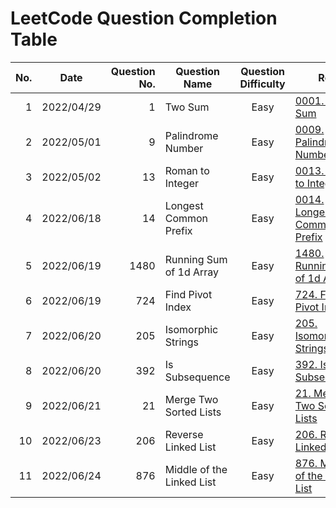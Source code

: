 # LeetCode Question Completion Table

| No. | Date       | Question No. | Question Name             | Question Difficulty | Ref.                                                                              |                              My Attempt                               |
| --: | ---------- | -----------: | ------------------------- | :-----------------: | --------------------------------------------------------------------------------- | :-------------------------------------------------------------------: |
|   1 | 2022/04/29 |            1 | Two Sum                   |        Easy         | [0001. Two Sum](/questions/0001-Two-Sum/qa.md)                                    |          [JS](/questions/0001-Two-Sum/myattempt/20220429.js)          |
|   2 | 2022/05/01 |            9 | Palindrome Number         |        Easy         | [0009. Palindrome Number](/questions/0009-Palindrome-Number/qa.md)                |     [JS](/questions/0009-Palindrome-Number/myattempt/20220501.js)     |
|   3 | 2022/05/02 |           13 | Roman to Integer          |        Easy         | [0013. Roman to Integer](/questions/0013-Roman-to-Integer/qa.md)                  |     [JS](/questions/0013-Roman-to-Integer/myattempt/20220502.js)      |
|   4 | 2022/06/18 |           14 | Longest Common Prefix     |        Easy         | [0014. Longest Common Prefix](/questions/0014-Longest-Common-Prefix/qa.md)        |   [JS](/questions/0014-Longest-Common-Prefix/myattempt/20220618.js)   |
|   5 | 2022/06/19 |         1480 | Running Sum of 1d Array   |        Easy         | [1480. Running Sum of 1d Array](/questions/1480-Running-Sum-of-1d-Array/qa.md)    |  [JS](/questions/1480-Running-Sum-of-1d-Array/myattempt/20220619.js)  |
|   6 | 2022/06/19 |          724 | Find Pivot Index          |        Easy         | [724. Find Pivot Index](/questions/0724-Find-Pivot-Index/qa.md)                   |     [JS](/questions/0724-Find-Pivot-Index/myattempt/20220619.js)      |
|   7 | 2022/06/20 |          205 | Isomorphic Strings        |        Easy         | [205. Isomorphic Strings](/questions/0205-Isomorphic-Strings/qa.md)               |    [JS](/questions/0205-Isomorphic-Strings/myattempt/20220620.js)     |
|   8 | 2022/06/20 |          392 | Is Subsequence            |        Easy         | [392. Is Subsequence](/questions/0392-Is-Subsequence/qa.md)                       |      [JS](/questions/0392-Is-Subsequence/myattempt/20220620.js)       |
|   9 | 2022/06/21 |           21 | Merge Two Sorted Lists    |        Easy         | [21. Merge Two Sorted Lists](/questions/0021-Merge-Two-Sorted-Lists/qa.md)        |  [JS](/questions/0021-Merge-Two-Sorted-Lists/myattempt/20220621.js)   |
|  10 | 2022/06/23 |          206 | Reverse Linked List       |        Easy         | [206. Reverse Linked List](/questions/0206-Reverse-Linked-List/qa.md)             |    [JS](/questions/0206-Reverse-Linked-List/myattempt/20220623.js)    |
|  11 | 2022/06/24 |          876 | Middle of the Linked List |        Easy         | [876. Middle of the Linked List](/questions/0876-Middle-of-the-Linked-List/qa.md) | [JS](/questions/0876-Middle-of-the-Linked-List/myattempt/20220624.js) |
